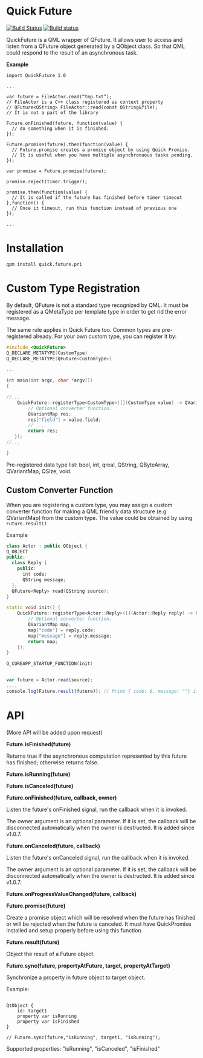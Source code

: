 Quick Future
============
[![Build Status](https://travis-ci.org/benlau/quickfuture.svg?branch=master)](https://travis-ci.org/benlau/quickfuture)
[![Build status](https://ci.appveyor.com/api/projects/status/57h0uu3v6n5vaw0i?svg=true)](https://ci.appveyor.com/project/benlau/quickfuture)

QuickFuture is a QML wrapper of QFuture. It allows user to access and listen from a QFuture object generated by a QObject class. So that QML could respond to the result of an asynchronous task.

**Example**

```
import QuickFuture 1.0

...

var future = FileActor.read(“tmp.txt”);
// FileActor is a C++ class registered as context property
// QFuture<QString> FileActor::read(const QString&file);
// It is not a part of the library

Future.onFinished(future, function(value) {
  // do something when it is finished.
});

Future.promise(future).then(function(value) {
  // Future.promise creates a promise object by using Quick Promise.
  // It is useful when you have multiple asynchronuous tasks pending.
});

var promise = Future.promise(future);

promise.reject(timer.trigger);

promise.then(function(value) {
  // It is called if the future has finished before timer timeout
},function() {
  // Once it timeout, run this function instead of previous one
});

...

```

Installation
============

    qpm install quick.future.pri


Custom Type Registration
========================

By default, QFuture<T> is not a standard type recognized by QML.
It must be registered as a QMetaType per template type in order to get rid the error message.

The same rule applies in Quick Future too.
Common types are pre-registered already.
For your own custom type, you can register it by:

```c++
#include <QuickFuture>
Q_DECLARE_METATYPE(CustomType)
Q_DECLARE_METATYPE(QFuture<CustomType>)

...

int main(int argc, char *argv[])
{

//...
    QuickFuture::registerType<CustomType>([](CustomType value) -> QVariant {
        // Optional converter function.
        QVariantMap res;
        res["field"] = value.field;
        // ....
        return res;
   });
//...

}
```

Pre-registered data type list: bool, int, qreal, QString, QByteArray, QVariantMap, QSize, void.

Custom Converter Function
-------------------------

When you are registering a custom type, you may assign a custom converter function for making a QML friendly data structure (e.g QVariantMap) from the custom type. The value could be obtained by using `Future.result()`

Example

```c++
class Actor : public QObject {
Q_OBJECT
public:
  class Reply {
    public:
      int code;
      QString message;
  };
  QFuture<Reply> read(QString source);
}

static void init() {
    QuickFuture::registerType<Actor::Reply>([](Actor::Reply reply) -> QVariant {
        // Optional converter function.
        QVariantMap map;
        map["code"] = reply.code;
        map["message"] = reply.message;
        return map;
    });
}

Q_COREAPP_STARTUP_FUNCTION(init)
```

```QML

var future = Actor.read(source);
....
console.log(Future.result(future)); // Print { code: 0, message: ""} if the reply is empty
```


API
===

(More API will be added upon request)

**Future.isFinished(future)**

Returns true if the asynchronous computation represented by this future has finished; otherwise returns false.

**Future.isRunning(future)**

**Future.isCanceled(future)**

**Future.onFinished(future, callback, owner)**

Listen the future's onFinished signal, run the callback when it is invoked.

The owner argument is an optional parameter. If it is set, the callback will be disconnected automatically when the owner is destructed. It is added since v1.0.7.

**Future.onCanceled(future, callback)**

Listen the future's onCanceled signal, run the callback when it is invoked.

The owner argument is an optional parameter. If it is set, the callback will be disconnected automatically when the owner is destructed. It is added since v1.0.7.

**Future.onProgressValueChanged(future, callback)**

**Future.promise(future)**

Create a promise object which will be resolved when the future has finished or will be rejected when the future is canceled. It must have QuickPromise installed and setup properly before using this function.

**Future.result(future)**

Object the result of a Future object.

**Future.sync(future, propertyAtFuture, target, propertyAtTarget)**

Synchronize a property in future object to target object.

Example:
```

QtObject {
    id: target1
    property var isRunning
    property var isFinished
}

// Future.sync(future,"isRunning", target1, "isRunning");
```

Supported properties: "isRunning", "isCanceled", "isFinished"

